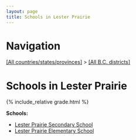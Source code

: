 ```yaml
---
layout: page
title: Schools in Lester Prairie
---
```

# Navigation

[[All countries/states/provinces]](../..) > [[All B.C. districts]](..)

# Schools in Lester Prairie

{% include_relative grade.html %}

**Schools:**

- [Lester Prairie Secondary School](Lester_Prairie_Secondary_School.md)
- [Lester Prairie Elementary School](Lester_Prairie_Elementary_School.md)
